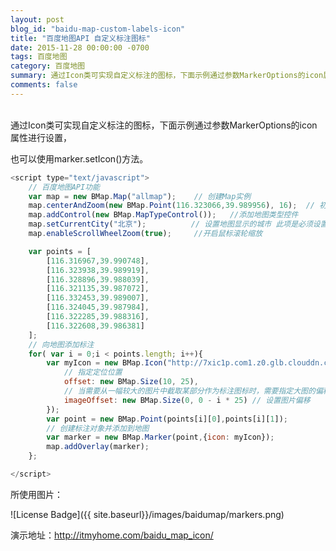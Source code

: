```yaml
---
layout: post
blog_id: "baidu-map-custom-labels-icon"
title: "百度地图API 自定义标注图标"
date: 2015-11-28 00:00:00 -0700
tags: 百度地图
category: 百度地图
summary: 通过Icon类可实现自定义标注的图标，下面示例通过参数MarkerOptions的icon属性进行设置,也可以使用marker.setIcon()方法。
comments: false
---
```

</br>
通过Icon类可实现自定义标注的图标，下面示例通过参数MarkerOptions的icon属性进行设置，

也可以使用marker.setIcon()方法。

```js
<script type="text/javascript">
    // 百度地图API功能
    var map = new BMap.Map("allmap");    // 创建Map实例
    map.centerAndZoom(new BMap.Point(116.323066,39.989956), 16);  // 初始化地图,设置中心点坐标和地图级别
    map.addControl(new BMap.MapTypeControl());   //添加地图类型控件
    map.setCurrentCity("北京");          // 设置地图显示的城市 此项是必须设置的
    map.enableScrollWheelZoom(true);     //开启鼠标滚轮缩放

    var points = [
        [116.316967,39.990748],
        [116.323938,39.989919],
        [116.328896,39.988039],
        [116.321135,39.987072],
        [116.332453,39.989007],
        [116.324045,39.987984],
        [116.322285,39.988316],
        [116.322608,39.986381]
    ];
    // 向地图添加标注
    for( var i = 0;i < points.length; i++){
        var myIcon = new BMap.Icon("http://7xic1p.com1.z0.glb.clouddn.com/markers.png", new BMap.Size(23, 25), {
            // 指定定位位置
            offset: new BMap.Size(10, 25),
            // 当需要从一幅较大的图片中截取某部分作为标注图标时，需要指定大图的偏移位置   
            imageOffset: new BMap.Size(0, 0 - i * 25) // 设置图片偏移  
        });
        var point = new BMap.Point(points[i][0],points[i][1]);
        // 创建标注对象并添加到地图 
        var marker = new BMap.Marker(point,{icon: myIcon});
        map.addOverlay(marker);
    };

</script>
```

所使用图片：

![License Badge]({{ site.baseurl}}/images/baidumap/markers.png)

演示地址：http://itmyhome.com/baidu_map_icon/

</br>